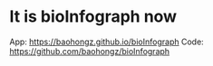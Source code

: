 # It is bioInfograph now

App: https://baohongz.github.io/bioInfograph
Code: https://github.com/baohongz/bioInfograph
